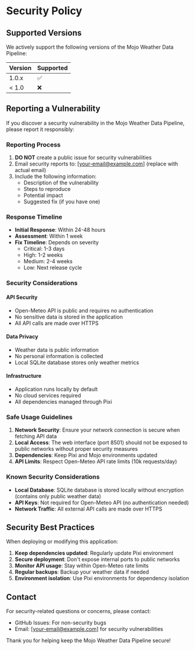 # Security Policy

## Supported Versions

We actively support the following versions of the Mojo Weather Data Pipeline:

| Version | Supported          |
| ------- | ------------------ |
| 1.0.x   | :white_check_mark: |
| < 1.0   | :x:                |

## Reporting a Vulnerability

If you discover a security vulnerability in the Mojo Weather Data Pipeline, please report it responsibly:

### Reporting Process

1. **DO NOT** create a public issue for security vulnerabilities
2. Email security reports to: [your-email@example.com] (replace with actual email)
3. Include the following information:
   - Description of the vulnerability
   - Steps to reproduce
   - Potential impact
   - Suggested fix (if you have one)

### Response Timeline

- **Initial Response**: Within 24-48 hours
- **Assessment**: Within 1 week
- **Fix Timeline**: Depends on severity
  - Critical: 1-3 days
  - High: 1-2 weeks
  - Medium: 2-4 weeks
  - Low: Next release cycle

### Security Considerations

#### API Security
- Open-Meteo API is public and requires no authentication
- No sensitive data is stored in the application
- All API calls are made over HTTPS

#### Data Privacy
- Weather data is public information
- No personal information is collected
- Local SQLite database stores only weather metrics

#### Infrastructure
- Application runs locally by default
- No cloud services required
- All dependencies managed through Pixi

### Safe Usage Guidelines

1. **Network Security**: Ensure your network connection is secure when fetching API data
2. **Local Access**: The web interface (port 8501) should not be exposed to public networks without proper security measures
3. **Dependencies**: Keep Pixi and Mojo environments updated
4. **API Limits**: Respect Open-Meteo API rate limits (10k requests/day)

### Known Security Considerations

- **Local Database**: SQLite database is stored locally without encryption (contains only public weather data)
- **API Keys**: Not required for Open-Meteo API (no authentication needed)
- **Network Traffic**: All external API calls are made over HTTPS

## Security Best Practices

When deploying or modifying this application:

1. **Keep dependencies updated**: Regularly update Pixi environment
2. **Secure deployment**: Don't expose internal ports to public networks
3. **Monitor API usage**: Stay within Open-Meteo rate limits
4. **Regular backups**: Backup your weather data if needed
5. **Environment isolation**: Use Pixi environments for dependency isolation

## Contact

For security-related questions or concerns, please contact:
- GitHub Issues: For non-security bugs
- Email: [your-email@example.com] for security vulnerabilities

Thank you for helping keep the Mojo Weather Data Pipeline secure!
